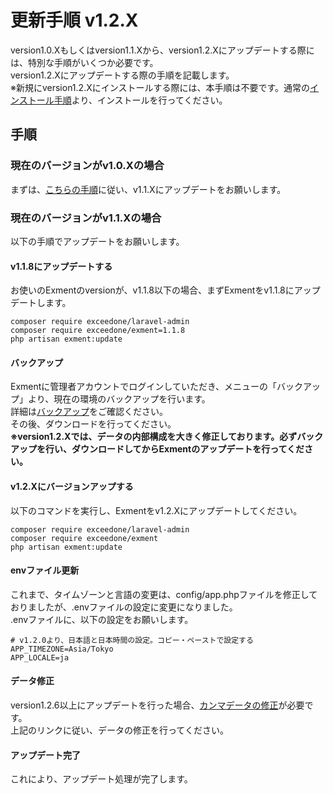 # 更新手順 v1.2.X
version1.0.Xもしくはversion1.1.Xから、version1.2.Xにアップデートする際には、特別な手順がいくつか必要です。  
version1.2.Xにアップデートする際の手順を記載します。  
※新規にversion1.2.Xにインストールする際には、本手順は不要です。通常の[インストール手順](/ja/quickstart)より、インストールを行ってください。  

## 手順
### 現在のバージョンがv1.0.Xの場合
まずは、[こちらの手順](/ja/update/v1_1)に従い、v1.1.Xにアップデートをお願いします。

### 現在のバージョンがv1.1.Xの場合
以下の手順でアップデートをお願いします。

#### v1.1.8にアップデートする
お使いのExmentのversionが、v1.1.8以下の場合、まずExmentをv1.1.8にアップデートします。  

~~~
composer require exceedone/laravel-admin
composer require exceedone/exment=1.1.8
php artisan exment:update
~~~


#### バックアップ
Exmentに管理者アカウントでログインしていただき、メニューの「バックアップ」より、現在の環境のバックアップを行います。   
詳細は[バックアップ](/ja/backup)をご確認ください。   
その後、ダウンロードを行ってください。  
**※version1.2.Xでは、データの内部構成を大きく修正しております。必ずバックアップを行い、ダウンロードしてからExmentのアップデートを行ってください。**


#### v1.2.Xにバージョンアップする
以下のコマンドを実行し、Exmentをv1.2.Xにアップデートしてください。

~~~
composer require exceedone/laravel-admin
composer require exceedone/exment
php artisan exment:update
~~~

#### envファイル更新
これまで、タイムゾーンと言語の変更は、config/app.phpファイルを修正しておりましたが、.envファイルの設定に変更になりました。  
.envファイルに、以下の設定をお願いします。

~~~
# v1.2.0より、日本語と日本時間の設定。コピー・ペーストで設定する
APP_TIMEZONE=Asia/Tokyo
APP_LOCALE=ja
~~~

#### データ修正
version1.2.6以上にアップデートを行った場合、[カンマデータの修正](/ja/update/v1_2_6)が必要です。  
上記のリンクに従い、データの修正を行ってください。


#### アップデート完了
これにより、アップデート処理が完了します。  